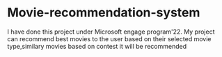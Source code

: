 # Movie-recommendation-system
I have done this project under Microsoft engage program'22. My project can recommend best movies to the user based on their selected movie type,similary movies based on contest it will be recommended
